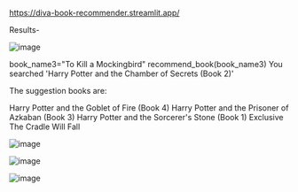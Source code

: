 
https://diva-book-recommender.streamlit.app/

Results-

![image](https://github.com/user-attachments/assets/3df5b3ec-8efb-45f4-be10-fcd884acfe95)


book_name3="To Kill a Mockingbird"
recommend_book(book_name3)
You searched 'Harry Potter and the Chamber of Secrets (Book 2)'

The suggestion books are: 

Harry Potter and the Goblet of Fire (Book 4)
Harry Potter and the Prisoner of Azkaban (Book 3)
Harry Potter and the Sorcerer's Stone (Book 1)
Exclusive
The Cradle Will Fall

![image](https://github.com/user-attachments/assets/8fc351a1-6cd0-4555-9d61-ecf02f75d7de)

![image](https://github.com/user-attachments/assets/27fe2cf4-2faf-4323-9dee-ff5988f1f56b)

![image](https://github.com/user-attachments/assets/dac4cf2a-02d7-4373-bd53-7cf8a7d57537)


